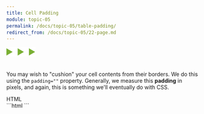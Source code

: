 ```yaml
---
title: Cell Padding
module: topic-05
permalink: /docs/topic-05/table-padding/
redirect_from: /docs/topic-05/22-page.md
---
```


<img src="./../../../img/arrow-divider.svg" style="width: 75px; border: none; margin: 0px 0 20px 0" />

You may wish to "cushion" your cell contents from their borders. We do this using the `padding=""` property. Generally, we measure this **padding** in pixels, and again, this is something we'll eventually do with CSS.

<div id="code-heading">HTML</div>
```html
<style>
    table, th, td {
      border: 1px solid black;
      padding: 5px;
    }
</style>
```
